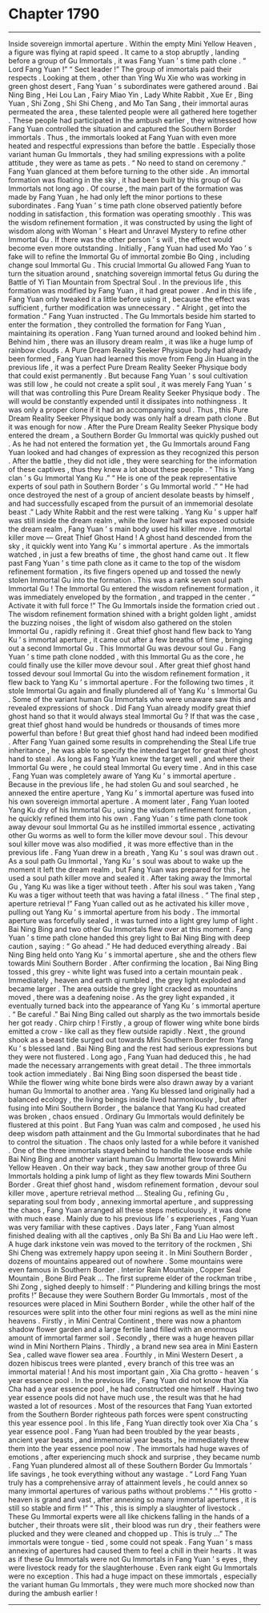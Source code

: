 
# Chapter 1790


---

Inside sovereign immortal aperture .
Within the empty Mini Yellow Heaven , a figure was flying at rapid speed .
It came to a stop abruptly , landing before a group of Gu Immortals , it was Fang Yuan ’ s time path clone .
“ Lord Fang Yuan !”
“ Sect leader !”
The group of immortals paid their respects .
Looking at them , other than Ying Wu Xie who was working in green ghost desert , Fang Yuan ’ s subordinates were gathered around .
Bai Ning Bing , Hei Lou Lan , Fairy Miao Yin , Lady White Rabbit , Xue Er , Bing Yuan , Shi Zong , Shi Shi Cheng , and Mo Tan Sang , their immortal auras permeated the area , these talented people were all gathered here together .
These people had participated in the ambush earlier , they witnessed how Fang Yuan controlled the situation and captured the Southern Border immortals .
Thus , the immortals looked at Fang Yuan with even more heated and respectful expressions than before the battle .
Especially those variant human Gu Immortals , they had smiling expressions with a polite attitude , they were as tame as pets .
“ No need to stand on ceremony .” Fang Yuan glanced at them before turning to the other side .
An immortal formation was floating in the sky , it had been built by this group of Gu Immortals not long ago .
Of course , the main part of the formation was made by Fang Yuan , he had only left the minor portions to these subordinates .
Fang Yuan ’ s time path clone observed patiently before nodding in satisfaction , this formation was operating smoothly .
This was the wisdom refinement formation , it was constructed by using the light of wisdom along with Woman ’ s Heart and Unravel Mystery to refine other Immortal Gu . If there was the other person ’ s will , the effect would become even more outstanding .
Initially , Fang Yuan had used Mo Yao ’ s fake will to refine the Immortal Gu of immortal zombie Bo Qing , including change soul Immortal Gu . This crucial Immortal Gu allowed Fang Yuan to turn the situation around , snatching sovereign immortal fetus Gu during the Battle of Yi Tian Mountain from Spectral Soul .
In the previous life , this formation was modified by Fang Yuan , it had great power .
And in this life , Fang Yuan only tweaked it a little before using it , because the effect was sufficient , further modification was unnecessary .
“ Alright , get into the formation .” Fang Yuan instructed .
The Gu Immortals beside him started to enter the formation , they controlled the formation for Fang Yuan , maintaining its operation .
Fang Yuan turned around and looked behind him .
Behind him , there was an illusory dream realm , it was like a huge lump of rainbow clouds .
A Pure Dream Reality Seeker Physique body had already been formed , Fang Yuan had learned this move from Feng Jin Huang in the previous life , it was a perfect Pure Dream Reality Seeker Physique body that could exist permanently .
But because Fang Yuan ’ s soul cultivation was still low , he could not create a split soul , it was merely Fang Yuan ’ s will that was controlling this Pure Dream Reality Seeker Physique body .
The will would be constantly expended until it dissipates into nothingness .
It was only a proper clone if it had an accompanying soul .
Thus , this Pure Dream Reality Seeker Physique body was only half a dream path clone .
But it was enough for now .
After the Pure Dream Reality Seeker Physique body entered the dream , a Southern Border Gu Immortal was quickly pushed out .
As he had not entered the formation yet , the Gu Immortals around Fang Yuan looked and had changes of expression as they recognized this person .
After the battle , they did not idle , they were searching for the information of these captives , thus they knew a lot about these people .
“ This is Yang clan ’ s Gu Immortal Yang Ku .”
“ He is one of the peak representative experts of soul path in Southern Border ’ s Gu Immortal world .”
“ He had once destroyed the nest of a group of ancient desolate beasts by himself , and had successfully escaped from the pursuit of an immemorial desolate beast .”
Lady White Rabbit and the rest were talking .
Yang Ku ’ s upper half was still inside the dream realm , while the lower half was exposed outside the dream realm , Fang Yuan ’ s main body used his killer move .
Immortal killer move — Great Thief Ghost Hand !
A ghost hand descended from the sky , it quickly went into Yang Ku ’ s immortal aperture .
As the immortals watched , in just a few breaths of time , the ghost hand came out .
It flew past Fang Yuan ’ s time path clone as it came to the top of the wisdom refinement formation , its five fingers opened up and tossed the newly stolen Immortal Gu into the formation .
This was a rank seven soul path Immortal Gu !
The Immortal Gu entered the wisdom refinement formation , it was immediately enveloped by the formation , and trapped in the center .
“ Activate it with full force !” The Gu Immortals inside the formation cried out .
The wisdom refinement formation shined with a bright golden light , amidst the buzzing noises , the light of wisdom also gathered on the stolen Immortal Gu , rapidly refining it .
Great thief ghost hand flew back to Yang Ku ’ s immortal aperture , it came out after a few breaths of time , bringing out a second Immortal Gu .
This Immortal Gu was devour soul Gu .
Fang Yuan ’ s time path clone nodded , with this Immortal Gu as the core , he could finally use the killer move devour soul .
After great thief ghost hand tossed devour soul Immortal Gu into the wisdom refinement formation , it flew back to Yang Ku ’ s immortal aperture .
For the following two times , it stole Immortal Gu again and finally plundered all of Yang Ku ’ s Immortal Gu .
Some of the variant human Gu Immortals who were unaware saw this and revealed expressions of shock .
Did Fang Yuan already modify great thief ghost hand so that it would always steal Immortal Gu ?
If that was the case , great thief ghost hand would be hundreds or thousands of times more powerful than before !
But great thief ghost hand had indeed been modified .
After Fang Yuan gained some results in comprehending the Steal Life true inheritance , he was able to specify the intended target for great thief ghost hand to steal .
As long as Fang Yuan knew the target well , and where their Immortal Gu were , he could steal Immortal Gu every time .
And in this case , Fang Yuan was completely aware of Yang Ku ’ s immortal aperture . Because in the previous life , he had stolen Gu and soul searched , he annexed the entire aperture , Yang Ku ’ s immortal aperture was fused into his own sovereign immortal aperture .
A moment later , Fang Yuan looted Yang Ku dry of his Immortal Gu , using the wisdom refinement formation , he quickly refined them into his own .
Fang Yuan ’ s time path clone took away devour soul Immortal Gu as he instilled immortal essence , activating other Gu worms as well to form the killer move devour soul .
This devour soul killer move was also modified , it was more effective than in the previous life .
Fang Yuan drew in a breath , Yang Ku ’ s soul was drawn out .
As a soul path Gu Immortal , Yang Ku ’ s soul was about to wake up the moment it left the dream realm , but Fang Yuan was prepared for this , he used a soul path killer move and sealed it .
After taking away the Immortal Gu , Yang Ku was like a tiger without teeth .
After his soul was taken , Yang Ku was a tiger without teeth that was having a fatal illness .
“ The final step , aperture retrieval !” Fang Yuan called out as he activated his killer move , pulling out Yang Ku ’ s immortal aperture from his body .
The immortal aperture was forcefully sealed , it was turned into a light grey lump of light .
Bai Ning Bing and two other Gu Immortals flew over at this moment .
Fang Yuan ’ s time path clone handed this grey light to Bai Ning Bing with deep caution , saying : “ Go ahead .”
He had deduced everything already .
Bai Ning Bing held onto Yang Ku ’ s immortal aperture , she and the others flew towards Mini Southern Border .
After confirming the location , Bai Ning Bing tossed , this grey - white light was fused into a certain mountain peak .
Immediately , heaven and earth qi rumbled , the grey light exploded and became larger . The area outside the grey light cracked as mountains moved , there was a deafening noise .
As the grey light expanded , it eventually turned back into the appearance of Yang Ku ’ s immortal aperture .
“ Be careful .” Bai Ning Bing called out sharply as the two immortals beside her got ready .
Chirp chirp !
Firstly , a group of flower wing white bone birds emitted a crow - like call as they flew outside rapidly .
Next , the ground shook as a beast tide surged out towards Mini Southern Border from Yang Ku ’ s blessed land .
Bai Ning Bing and the rest had serious expressions but they were not flustered .
Long ago , Fang Yuan had deduced this , he had made the necessary arrangements with great detail .
The three immortals took action immediately .
Bai Ning Bing soon dispersed the beast tide .
While the flower wing white bone birds were also drawn away by a variant human Gu Immortal to another area .
Yang Ku blessed land originally had a balanced ecology , the living beings inside lived harmoniously , but after fusing into Mini Southern Border , the balance that Yang Ku had created was broken , chaos ensued .
Ordinary Gu Immortals would definitely be flustered at this point .
But Fang Yuan was calm and composed , he used his deep wisdom path attainment and the Gu Immortal subordinates that he had to control the situation .
The chaos only lasted for a while before it vanished .
One of the three immortals stayed behind to handle the loose ends while Bai Ning Bing and another variant human Gu Immortal flew towards Mini Yellow Heaven .
On their way back , they saw another group of three Gu Immortals holding a pink lump of light as they flew towards Mini Southern Border .
Great thief ghost hand , wisdom refinement formation , devour soul killer move , aperture retrieval method …
Stealing Gu , refining Gu , separating soul from body , annexing immortal aperture , and suppressing the chaos , Fang Yuan arranged all these steps meticulously , it was done with much ease .
Mainly due to his previous life ’ s experiences , Fang Yuan was very familiar with these captives .
Days later , Fang Yuan almost finished dealing with all the captives , only Ba Shi Ba and Liu Hao were left .
A huge dark inkstone vein was moved to the territory of the rockmen , Shi Shi Cheng was extremely happy upon seeing it .
In Mini Southern Border , dozens of mountains appeared out of nowhere .
Some mountains were even famous in Southern Border .
Interior Rain Mountain , Copper Seal Mountain , Bone Bird Peak …
The first supreme elder of the rockman tribe , Shi Zong , sighed deeply to himself : “ Plundering and killing brings the most profits !”
Because they were Southern Border Gu Immortals , most of the resources were placed in Mini Southern Border , while the other half of the resources were split into the other four mini regions as well as the mini nine heavens .
Firstly , in Mini Central Continent , there was now a phantom shadow flower garden and a large fertile land filled with an enormous amount of immortal farmer soil .
Secondly , there was a huge heaven pillar wind in Mini Northern Plains .
Thirdly , a brand new sea area in Mini Eastern Sea , called wave flower sea area .
Fourthly , in Mini Western Desert , a dozen hibiscus trees were planted , every branch of this tree was an immortal material !
And his most important gain , Xia Cha grotto - heaven ’ s year essence pool .
In the previous life , Fang Yuan did not know that Xia Cha had a year essence pool , he had constructed one himself .
Having two year essence pools did not have much use , the result was that he had wasted a lot of resources . Most of the resources that Fang Yuan extorted from the Southern Border righteous path forces were spent constructing this year essence pool .
In this life , Fang Yuan directly took over Xia Cha ’ s year essence pool .
Fang Yuan had been troubled by the year beasts , ancient year beasts , and immemorial year beasts , he immediately threw them into the year essence pool now .
The immortals had huge waves of emotions , after experiencing much shock and surprise , they became numb .
Fang Yuan plundered almost all of these Southern Border Gu Immortals ’ life savings , he took everything without any wastage .
“ Lord Fang Yuan truly has a comprehensive array of attainment levels , he could annex so many immortal apertures of various paths without problems .”
“ His grotto - heaven is grand and vast , after annexing so many immortal apertures , it is still so stable and firm !”
“ This , this is simply a slaughter of livestock . These Gu Immortal experts were all like chickens falling in the hands of a butcher , their throats were slit , their blood was run dry , their feathers were plucked and they were cleaned and chopped up . This is truly …”
The immortals were tongue - tied , some could not speak .
Fang Yuan ’ s mass annexing of apertures had caused them to feel a chill in their hearts .
It was as if these Gu Immortals were not Gu Immortals in Fang Yuan ’ s eyes , they were livestock ready for the slaughterhouse .
Even rank eight Gu Immortals were no exception .
This had a huge impact on these immortals , especially the variant human Gu Immortals , they were much more shocked now than during the ambush earlier !

---

